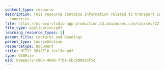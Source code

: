 ```yaml
---
content_type: resource
description: This resource contains information related to transport in developing
  countries.
file: https://ol-ocw-studio-app-production.s3.amazonaws.com/courses/22-081j-introduction-to-sustainable-energy-fall-2010/60aaac72c8644088f7b15bc9d0e3df5c_MIT22_081JF10_lec13a.pdf
file_type: application/pdf
learning_resource_types: []
parent_title: Lectures and Readings
parent_type: CourseSection
resourcetype: Document
title: MIT22_081JF10_lec13a.pdf
type: OCWFile
uid: 60aaac72-c864-4088-f7b1-5bc9d0e3df5c
---
```

